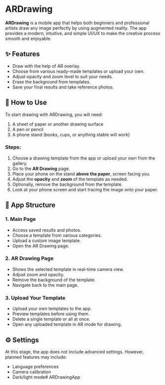 # ARDrawing

**ARDrawing** is a mobile app that helps both beginners and professional artists draw any image perfectly by using augmented reality. The app provides a modern, intuitive, and simple UI/UX to make the creative process smooth and enjoyable.

## ✨ Features

* Draw with the help of AR overlay.
* Choose from various ready-made templates or upload your own.
* Adjust opacity and zoom level to suit your needs.
* Erase the background from templates.
* Save your final results and take reference photos.

## 📱 How to Use

To start drawing with ARDrawing, you will need:

1. A sheet of paper or another drawing surface
2. A pen or pencil
3. A phone stand (books, cups, or anything stable will work)

### Steps:

1. Choose a drawing template from the app or upload your own from the gallery.
2. Go to the **AR Drawing** page.
3. Place your phone on the stand **above the paper**, screen facing you.
4. Adjust the **opacity** and **zoom** of the template as needed.
5. Optionally, remove the background from the template.
6. Look at your phone screen and start tracing the image onto your paper.

## 📂 App Structure

### 1. **Main Page**

* Access saved results and photos.
* Choose a template from various categories.
* Upload a custom image template.
* Open the AR Drawing page.

### 2. **AR Drawing Page**

* Shows the selected template in real-time camera view.
* Adjust zoom and opacity.
* Remove the background of the template.
* Navigate back to the main page.

### 3. **Upload Your Template**

* Upload your own templates to the app.
* Preview templates before using them.
* Delete a single template or all at once.
* Open any uploaded template in AR mode for drawing.

## ⚙️ Settings

At this stage, the app does not include advanced settings. However, planned features may include:

* Language preferences
* Camera calibration
* Dark/light mode# ARDrawingApp
